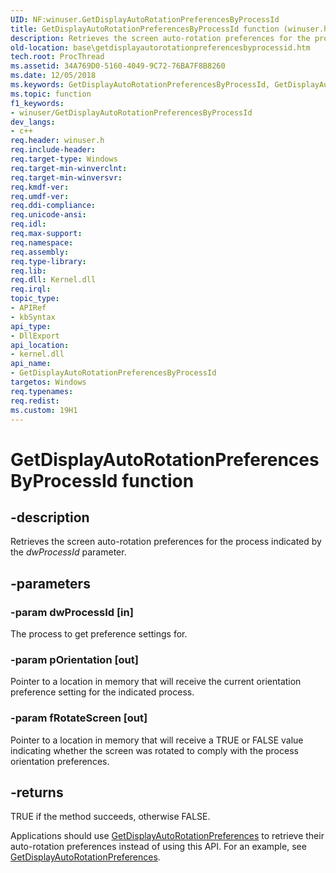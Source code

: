 ```yaml
---
UID: NF:winuser.GetDisplayAutoRotationPreferencesByProcessId
title: GetDisplayAutoRotationPreferencesByProcessId function (winuser.h)
description: Retrieves the screen auto-rotation preferences for the process indicated by the dwProcessId parameter.
old-location: base\getdisplayautorotationpreferencesbyprocessid.htm
tech.root: ProcThread
ms.assetid: 34A769D0-5160-4049-9C72-76BA7F8B8260
ms.date: 12/05/2018
ms.keywords: GetDisplayAutoRotationPreferencesByProcessId, GetDisplayAutoRotationPreferencesByProcessId function, base.getdisplayautorotationpreferencesbyprocessid, winuser/GetDisplayAutoRotationPreferencesByProcessId
ms.topic: function
f1_keywords:
- winuser/GetDisplayAutoRotationPreferencesByProcessId
dev_langs:
- c++
req.header: winuser.h
req.include-header: 
req.target-type: Windows
req.target-min-winverclnt: 
req.target-min-winversvr: 
req.kmdf-ver: 
req.umdf-ver: 
req.ddi-compliance: 
req.unicode-ansi: 
req.idl: 
req.max-support: 
req.namespace: 
req.assembly: 
req.type-library: 
req.lib: 
req.dll: Kernel.dll
req.irql: 
topic_type:
- APIRef
- kbSyntax
api_type:
- DllExport
api_location:
- kernel.dll
api_name:
- GetDisplayAutoRotationPreferencesByProcessId
targetos: Windows
req.typenames: 
req.redist: 
ms.custom: 19H1
---
```


# GetDisplayAutoRotationPreferencesByProcessId function


## -description


Retrieves the screen auto-rotation preferences for the process indicated by the <i>dwProcessId</i> parameter.


## -parameters




### -param dwProcessId [in]

The process to get preference settings for.


### -param pOrientation [out]

Pointer to a location in memory that will receive the current orientation preference setting for the indicated process.


### -param fRotateScreen [out]

Pointer to a location in memory that will receive a TRUE or FALSE value indicating whether the screen was rotated to comply with the process orientation preferences.


## -returns



TRUE if the method succeeds, otherwise FALSE.

Applications should use <a href="https://docs.microsoft.com/windows/desktop/api/winuser/nf-winuser-getdisplayautorotationpreferences">GetDisplayAutoRotationPreferences</a> to retrieve their auto-rotation preferences instead of using this API. For an example, see <a href="https://docs.microsoft.com/windows/desktop/api/winuser/nf-winuser-getdisplayautorotationpreferences">GetDisplayAutoRotationPreferences</a>.



